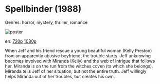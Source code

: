 # Spellbinder (1988)

Genres: horror, mystery, thriller, romance

![poster](http://image.tmdb.org/t/p/w500/bIkjfYBnrGQogkZlPxiQAkjFE37.jpg)

en:
  [720p](magnet:?xt=urn:btih:DA9D0CF7C1B25805B619107F615398E9371EC80C&tr=udp://glotorrents.pw:6969/announce&tr=udp://tracker.opentrackr.org:1337/announce&tr=udp://torrent.gresille.org:80/announce&tr=udp://tracker.openbittorrent.com:80&tr=udp://tracker.coppersurfer.tk:6969&tr=udp://tracker.leechers-paradise.org:6969&tr=udp://p4p.arenabg.ch:1337&tr=udp://tracker.internetwarriors.net:1337)
  [1080p](magnet:?xt=urn:btih:602225FC4B58D31A7D16D1ABA1218F370C8BC8CF&tr=udp://glotorrents.pw:6969/announce&tr=udp://tracker.opentrackr.org:1337/announce&tr=udp://torrent.gresille.org:80/announce&tr=udp://tracker.openbittorrent.com:80&tr=udp://tracker.coppersurfer.tk:6969&tr=udp://tracker.leechers-paradise.org:6969&tr=udp://p4p.arenabg.ch:1337&tr=udp://tracker.internetwarriors.net:1337)
  


When Jeff and his friend rescue a young beautiful woman (Kelly Preston) from an apparently abusive boyfriend, the trouble starts. Jeff unknowing becomes involved with Miranda (Kelly) and the web of intrigue that follows her. Miranda is on the run from the witches coven (to which she belongs). Miranda tells Jeff of her situation, but not the entire truth. Jeff willingly helps Miranda out of her troubles, but creates his own.